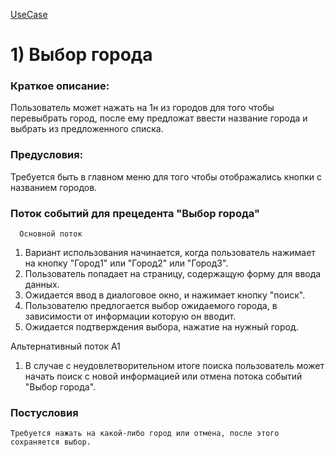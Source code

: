 [UseCase](https://github.com/vampir9939/Tritpo/blob/master/MyWeather/Documentation/Diagrams/UseCase.jpg "UseCase")# 1) Выбор города###	Краткое описание:Пользователь может нажать на 1н из городов для того чтобы перевыбрать город, после ему предложат ввести название города и выбрать из предложенного списка.###	Предусловия:Требуется быть в главном меню для того чтобы отображались кнопки с названием городов.		###	Поток событий для прецедента "Выбор города"      Основной поток1. Вариант использования начинается, когда пользователь нажимает на кнопку "Город1" или "Город2" или "Город3".2. Пользователь попадает на страницу, содержащую форму для ввода данных.3. Ожидается ввод в диалоговое окно, и нажимает кнопку "поиск".4. Пользователю предлогается выбор ожидаемого города, в зависимости от информации 		которую он вводит.5. Ожидается подтверждения выбора, нажатие на нужный город.Альтернативный поток A11. В случае с неудовлетворительном итоге поиска пользователь может начать поиск с новой 		информацией или отмена потока событий "Выбор города".###	Постусловия	Требуется нажать на какой-либо город или отмена, после этого сохраняется выбор.